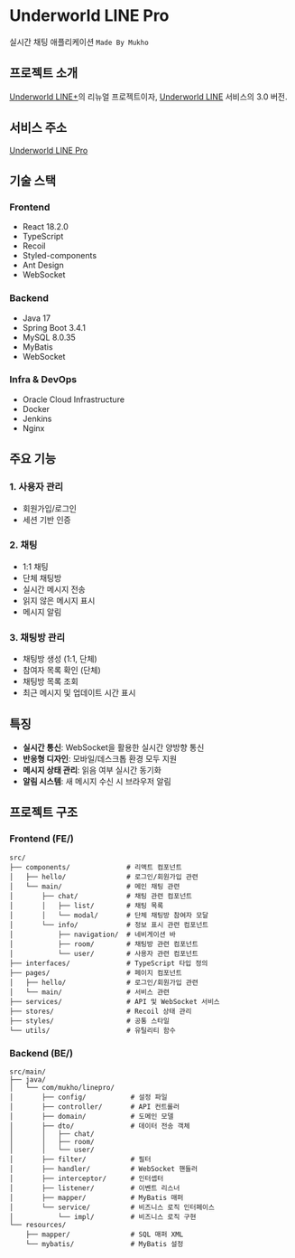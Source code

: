 # Underworld LINE Pro

실시간 채팅 애플리케이션 `Made By Mukho`

## 프로젝트 소개

[Underworld LINE+](https://github.com/mukhoplus/Underworld-LINE-Plus)의 리뉴얼 프로젝트이자, [Underworld LINE](https://github.com/mukhoplus/Underworld-LINE) 서비스의 3.0 버전.

## 서비스 주소

[Underworld LINE Pro](https://linepro.mukho.r-e.kr)

## 기술 스택

### Frontend

- React 18.2.0
- TypeScript
- Recoil
- Styled-components
- Ant Design
- WebSocket

### Backend

- Java 17
- Spring Boot 3.4.1
- MySQL 8.0.35
- MyBatis
- WebSocket

### Infra & DevOps

- Oracle Cloud Infrastructure
- Docker
- Jenkins
- Nginx

## 주요 기능

### 1. 사용자 관리

- 회원가입/로그인
- 세션 기반 인증

### 2. 채팅

- 1:1 채팅
- 단체 채팅방
- 실시간 메시지 전송
- 읽지 않은 메시지 표시
- 메시지 알림

### 3. 채팅방 관리

- 채팅방 생성 (1:1, 단체)
- 참여자 목록 확인 (단체)
- 채팅방 목록 조회
- 최근 메시지 및 업데이트 시간 표시

## 특징

- **실시간 통신**: WebSocket을 활용한 실시간 양방향 통신
- **반응형 디자인**: 모바일/데스크톱 환경 모두 지원
- **메시지 상태 관리**: 읽음 여부 실시간 동기화
- **알림 시스템**: 새 메시지 수신 시 브라우저 알림

## 프로젝트 구조

### Frontend (FE/)

```
src/
├── components/              # 리액트 컴포넌트
│   ├── hello/               # 로그인/회원가입 관련
│   └── main/                # 메인 채팅 관련
│       ├── chat/            # 채팅 관련 컴포넌트
│       │   ├── list/        # 채팅 목록
│       │   └── modal/       # 단체 채팅방 참여자 모달
│       └── info/            # 정보 표시 관련 컴포넌트
│           ├── navigation/  # 네비게이션 바
│           ├── room/        # 채팅방 관련 컴포넌트
│           └── user/        # 사용자 관련 컴포넌트
├── interfaces/              # TypeScript 타입 정의
├── pages/                   # 페이지 컴포넌트
│   ├── hello/               # 로그인/회원가입 관련
│   └── main/                # 서비스 관련
├── services/                # API 및 WebSocket 서비스
├── stores/                  # Recoil 상태 관리
├── styles/                  # 공통 스타일
└── utils/                   # 유틸리티 함수
```

### Backend (BE/)

```
src/main/
├── java/
│   └── com/mukho/linepro/
│       ├── config/           # 설정 파일
│       ├── controller/       # API 컨트롤러
│       ├── domain/           # 도메인 모델
│       ├── dto/              # 데이터 전송 객체
│       │   ├── chat/
│       │   ├── room/
│       │   └── user/
│       ├── filter/           # 필터
│       ├── handler/          # WebSocket 핸들러
│       ├── interceptor/      # 인터셉터
│       ├── listener/         # 이벤트 리스너
│       ├── mapper/           # MyBatis 매퍼
│       └── service/          # 비즈니스 로직 인터페이스
│           └── impl/         # 비즈니스 로직 구현
└── resources/
    ├── mapper/               # SQL 매퍼 XML
    └── mybatis/              # MyBatis 설정
```
